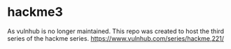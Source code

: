 # hackme3
As vulnhub is no longer maintained. This repo was created to host the third series of the hackme series. https://www.vulnhub.com/series/hackme,221/
